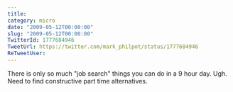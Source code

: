 ```yaml
---
title: 
category: micro
date: "2009-05-12T00:00:00"
slug: "2009-05-12T00:00:00"
TwitterId: 1777684946
TweetUrl: https://twitter.com/mark_philpot/status/1777684946
ReTweetUser: 
---
```


There is only so much "job search" things you can do in a 9 hour day. Ugh. Need to find constructive part time alternatives.